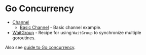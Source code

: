 # Go Concurrency

* [Channel](channel)
  * [Basic Channel](channel/basic) - Basic channel example.
* [WaitGroup](waitgroup) - Recipe for using `WaitGroup` to synchronize multiple goroutines.

Also see [guide to Go concurrency](../docs/concurrency.md).
